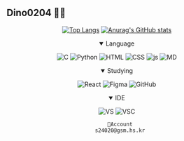 ## Dino0204 👋🦖

<!--
**Dino0204/Dino0204** is a ✨ _special_ ✨ repository because its `README.md` (this file) appears on your GitHub profile.

Here are some ideas to get you started:

- 🔭 I’m currently working on ...
- 🌱 I’m currently learning ...
- 👯 I’m looking to collaborate on ...
- 🤔 I’m looking for help with ...
- 💬 Ask me about ...
- 📫 How to reach me: ...
- 😄 Pronouns: ...
- ⚡ Fun fact: ...
-->
<div align="center">

  [![Top Langs](https://github-readme-stats.vercel.app/api/top-langs/?username=Dino0204)](https://github.com/anuraghazra/github-readme-stats)
  [![Anurag's GitHub stats](https://github-readme-stats.vercel.app/api?username=Dino0204)](https://github.com/anuraghazra/github-readme-stats)

</div>
  
<div align="center">
  
  <details open>
  <summary>Language</summary>
    
  ![C](https://img.shields.io/badge/C-00599C?style=for-the-badge&logo=c&logoColor=white)
  ![Python](https://img.shields.io/badge/Python-14354C?style=for-the-badge&logo=python&logoColor=white)
  ![HTML](https://img.shields.io/badge/HTML5-E34F26?style=for-the-badge&logo=html5&logoColor=white)
  ![CSS](https://img.shields.io/badge/CSS3-1572B6?style=for-the-badge&logo=css3&logoColor=white)
  ![js](https://img.shields.io/badge/JavaScript-F7DF1E?style=for-the-badge&logo=JavaScript&logoColor=white)
  ![MD](https://img.shields.io/badge/Markdown-000000?style=for-the-badge&logo=markdown&logoColor=white)
    
  </details>

  <details open>
  <summary>Studying</summary>
  
  ![React](https://img.shields.io/badge/React-20232A?style=for-the-badge&logo=react&logoColor=61DAFB)
  ![Figma](https://img.shields.io/badge/Figma-F24E1E?style=for-the-badge&logo=figma&logoColor=white)
  ![GitHub](https://img.shields.io/badge/GitHub-100000?style=for-the-badge&logo=github&logoColor=white)

  </details>
  
  <details open>
  <summary>IDE</summary>
    
  ![VS](https://img.shields.io/badge/Visual_Studio-5C2D91?style=for-the-badge&logo=visual%20studio&logoColor=white)
  ![VSC](https://img.shields.io/badge/Visual_Studio_Code-0078D4?style=for-the-badge&logo=visual%20studio%20code&logoColor=white)
  
  </details>

  ```
    🤖Account
    s24020@gsm.hs.kr
  ```
  
  <!--![Steam](https://img.shields.io/badge/Steam-000000?style=for-the-badge&logo=steam&logoColor=white)
  ![Riot](https://img.shields.io/badge/Riot_Games-D32936?style=for-the-badge&logo=riot-games&logoColor=white)
  ![Epic](https://img.shields.io/badge/Epic%20Games-313131?style=for-the-badge&logo=Epic%20Games&logoColor=white)!-->
  
</div>
